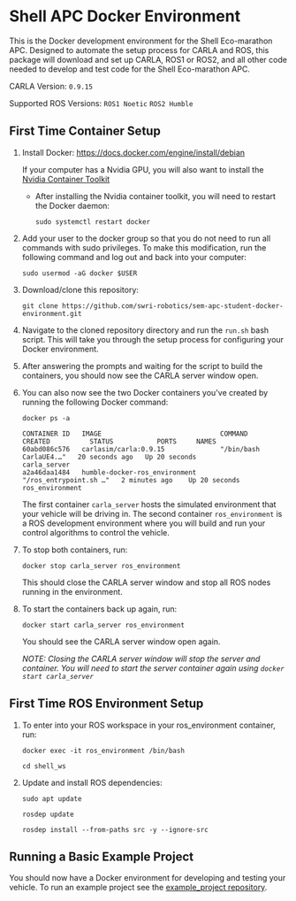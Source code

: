 # Shell APC Docker Environment

This is the Docker development environment for the Shell Eco-marathon APC. Designed to automate the setup process for CARLA and ROS, this package will download and set up CARLA, ROS1 or ROS2, and all other code needed to develop and test code for the Shell Eco-marathon APC.

CARLA Version: `0.9.15`

Supported ROS Versions: `ROS1 Noetic` `ROS2 Humble`

## First Time Container Setup
1. Install Docker: <https://docs.docker.com/engine/install/debian>
    
    If your computer has a Nvidia GPU, you will also want to install the [Nvidia Container Toolkit](https://docs.nvidia.com/datacenter/cloud-native/container-toolkit/latest/install-guide.html)
    
    - After installing the Nvidia container toolkit, you will need to restart the Docker daemon:

        `sudo systemctl restart docker`

2. Add your user to the docker group so that you do not need to run all commands with sudo privileges. To make this modification, run the following command and log out and back into your computer:

    `sudo usermod -aG docker $USER`

3. Download/clone this repository:

    `git clone https://github.com/swri-robotics/sem-apc-student-docker-environment.git`

4. Navigate to the cloned repository directory and run the `run.sh` bash script. This will take you through the setup process for configuring your Docker environment. 
5. After answering the prompts and waiting for the script to build the containers, you should now see the CARLA server window open.
6. You can also now see the two Docker containers you've created by running the following Docker command:

    `docker ps -a`

    ```
    CONTAINER ID   IMAGE                              COMMAND                  CREATED          STATUS           PORTS     NAMES
    60abd086c576   carlasim/carla:0.9.15              "/bin/bash CarlaUE4.…"   20 seconds ago   Up 20 seconds              carla_server
    a2a46daa1484   humble-docker-ros_environment      "/ros_entrypoint.sh …"   2 minutes ago    Up 20 seconds              ros_environment
    ```

    The first container `carla_server` hosts the simulated environment that your vehicle will be driving in. The second container `ros_environment` is a ROS development environment where you will build and run your control algorithms to control the vehicle.

7. To stop both containers, run:

    `docker stop carla_server ros_environment`

    This should close the CARLA server window and stop all ROS nodes running in the environment.

8. To start the containers back up again, run:

    `docker start carla_server ros_environment`

    You should see the CARLA server window open again.

    *NOTE: Closing the CARLA server window will stop the server and container. You will need to start the server container again using `docker start carla_server`*

## First Time ROS Environment Setup
1. To enter into your ROS workspace in your ros_environment container, run:

    `docker exec -it ros_environment /bin/bash`

    `cd shell_ws`

2. Update and install ROS dependencies:

    `sudo apt update`

    `rosdep update`

    `rosdep install --from-paths src -y --ignore-src`

## Running a Basic Example Project
You should now have a Docker environment for developing and testing your vehicle. To run an example project see the [example_project repository](https://github.com/swri-robotics/sem-apc-example-project).